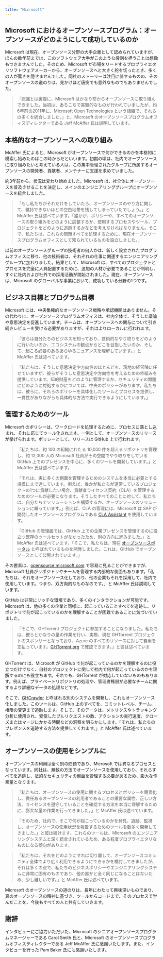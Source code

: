 ```yaml
---
title: "Microsoft"
---
```


## Microsoft におけるオープンソースプログラム：オープンソースがどのようにして成功しているのか

Microsoft は現在、オープンソース分野の大手企業として認められていますが、ほんの数年前までは、このソフトウェア大手がこのような役割を担うことは想像もつきませんでした。そのため、Microsoft が市場をリードするプロプライエタリソフトウェアメーカーから、オープンソースへと大きく舵を切ったとき、多くの人が驚きを隠せませんでした。同社のストーリーは注目に値するものの、そのオープンソースの道のりは、見かけほど唐突でも意外なものでもありませんでした。

> 「認識とは裏腹に、Microsoft はかなり前からオープンソースに取り組んできました。当初は、あちこちで実験的なものが行われていましたが、約6年前の2011年に、Microsoft Open Technologies という組織で、それらの多くを統合しました。」と、Microsoft のオープンソースプログラムオフィスディレクターである Jeff McAffer 氏は説明しています。

## 本格的なオープンソースへの取り組み

McAffer 氏によると、Microsoft がオープンソースで何ができるのかを本格的に模索し始めたのはこの時からだといいます。初期の頃は、社内でオープンソースに取り組みたいと考えている人は、この集中管理されたグループに所属するオープンソースの開発者、貢献者、メンテナーに支援を求めていました。

約3年前から、状況は変わり始めました。Microsoft は、社全体にオープンソースを普及させることを決定し、メインのエンジニアリンググループにオープンソースを統合しました。

> 「もし私たちがそれだけをしていたら、オープンソースのやり方に関して、維持できないほどの空白地帯を残してしまっていたでしょう。」と McAffer 氏は述べています。「誰かが、ポリシーや、すべてのオープンソースの取り組みをどのように調整するか、使用するプロセスやツール、プロジェクトをどのように追跡するかなどを考えなければなりません。そこで、私たちは、これらの問題すべてを処理するために、現在オープンソースプログラムオフィスとして知られているものを設立しました。」

以前のオープンソースグループの技術者の何人かは、新しく設立されたプログラムオフィスに移り、他の技術者は、それぞれの仕事に関連するエンジニアリンググループに加わりました。結果として、Microsoft は、すべてのプロジェクトとプロセスを完全に人員配置するために、追加の人材が必要であることが判明し、すぐに社内および社外での採用活動が開始されました。現在、オープンソースは、Microsoft のグローバルな事業において、成功している分野の1つです。

## ビジネス目標とプログラム目標

Microsoft には、中央集権的なオープンソース戦略や承認機関はありません。その代わりに、オープンソースプログラムオフィスは、社内全体で、そうした議論や意思決定を促進しています。チームは、オープンソースへの関与について引き続きレビューを受ける必要がありますが、それはよりローカルに行われます。

> 「彼らは自分たちのビジネスを知っており、技術的なやり取りをどのように行いたいのか、エコシステムの観点からどこを目指したいのか、そして、起こる必要のあるあらゆるニュアンスを理解しています。」と McAffer 氏は述べています。

> 「私たちは、そうした意思決定や方向性のほとんどを、現地の経営陣に任せていますが、彼らがそうした意思決定や方向性を考えるための枠組みを提供しています。知的財産をどのように管理するか、セキュリティの問題にどのように対処するかについては、中央のポリシーがあります。私たちは、彼らに、それらのポリシーを具体化したツールとプロセスを提供し、一貫性がありながらも具体的な方法で実行できるようにしています。」

## 管理するためのツール

Microsoft のポリシーは、ワークロードを処理するために、プロセスに落とし込まれ、それに応じてツール化されます。一例として、オープンソースのリリースが挙げられます。ポリシーとして、リリースは GitHub 上で行われます。

> 「私たちは、約 100 の組織にわたる 10,000 件を超えるリポジトリを管理し、約 12,000 人の Microsoft 社員がその空間でやり取りをしている GitHub 上でのプレゼンスを中心に、多くのツールを開発しています。」と McAffer 氏は述べています。

> 「それは、実に多くの側面を管理するためのシステムを本当に必要とする規模にまで達しています。例えば、誰かが私たちが運営しているプロジェクトの1つに貢献したい場合、貢献者ライセンス契約（CLA）を管理するためのツールが必要になります。そうしたすべてのことに対して、私たちは、自分たちでソリューションを構築するか、オープンソースのソリューションに頼っています。」例えば、CLA の管理には、Microsoft は SAP が開発したオープンソースプログラムである [CLA Assistant](https://cla-assistant.io) を使用しています。

> 「GitHub の管理面では、GitHub 上での企業プレゼンスを管理するのに役立つ既存のツールセットがなかったため、別の方向に進みました。」と McAffer 氏は述べています。「そこで、私たちは、現在 [オープンソースポータル](https://github.com/Microsoft/opensource-portal) と呼ばれているものを開発しました。これは、GitHub でオープンソースとして公開されています。」

その要素は、[opensource.microsoft.com](https://opensource.microsoft.com/) で容易に見ることができますが、Microsoft 社員がリポジトリやチームを管理する内部的な側面もあります。「私たちは、それをオープンソース化しており、他の企業もそれを採用して、社内で使用しています。つまり、双方向的なものなのです。」と McAffer 氏は説明しています。

GitHub は非常にリッチな環境であり、多くのインタラクションが可能です。Microsoft は、他の多くの企業と同様に、起こっていることすべてを追跡し、リポジトリで何が起こっているのかを理解することが困難であることに気づいていました。

> 「そこで、GHTorrent プロジェクトに参加することになりました。私たちは、彼らとかなりの量の作業を行い、実際、現在 GHTorrent プロジェクトのスポンサーとなっており、Azure のすべてのリソースに対して費用を支払っています。[GHTorrent.org](http://ghtorrent.org/) で確認できます。」と彼は述べています。

GHTorrent は、Microsoft が GitHub で何が起こっているのかを理解するのに役立つだけでなく、自社のプロジェクトに関して社内で何が起こっているのかを理解するのにも役立ちます。それでも、GHTorrent が対応していないものもあります。例えば、プライベートリポジトリの処理や、管理者権限が必要なチームに関するより詳細なデータの処理などです。

そこで、[GHCrawler](https://github.com/microsoft/ghcrawler) と呼ばれる別のシステムを開発し、これもオープンソース化しました。このツールは、GitHub 上のすべてを、コミットレベル、チーム、権限の変更まで追跡します。そして、そのデータは、メトリクスやトラッキング分析に使用され、受信したプルリクエストの数、アクションの実行速度、クローズまたはマージにかかる時間などの洞察を明らかにします。「それは、私たちのプレゼンスを追跡する方法を提供してくれます。」と McAffer 氏は述べています。

## オープンソースの使用をシンプルに

オープンソースの利用は全く別の問題であり、Microsoft では異なるプロセスとなっています。同社は、無数の方法でオープンソースを使用しており、それらすべてを追跡し、法的なセキュリティの側面を管理する必要があるため、膨大な作業量となります。

> 「私たちは、オープンソースの使用に関するプロセスとポリシーを簡素化し、責任あるオープンソースの利用者であることの重要な属性、正しい方法、ライセンスを遵守していることを確認する方法を本当に理解するために、膨大な量の作業を行ってきました。」と McAffer 氏は述べています。

> 「そのため、社内で、そこで何が起こっているのかを発見、追跡、監視し、オープンソースの使用状況を報告するためのツールを数多く開発してきました。」と彼は続けます。これらのツールは、Microsoft のエンジニアリングシステムと深く統合されているため、ある程度プロプライエタリなものになる傾向があります。

> 「私たちは、それをどのようにすれば切り離して、オープンソースコミュニティ全体でより広く利用できるようにできるかを検討してきましたが、それは多くの点で、私たちのビジネスポリシーやエンジニアリングシステムに非常に固有のものであり、他の誰かと全く同じになることはないため、少し難しいです。」と McAffer 氏は述べています。

Microsoft のオープンソースの道のりは、長年にわたって興味深いものであり、真のオープンソースの精神に基づき、ツールからコードまで、そのプロセスで学んだことを、今後もすべての人と共有していきます。

## 謝辞

インタビューにご協力いただいた、Microsoft のシニアオープンソースプログラムマネージャーである Carol Smith 氏と、Microsoft のオープンソースプログラムオフィスディレクターである Jeff McAffer 氏に感謝いたします。また、インタビューを行った Pam Baker 氏にも感謝いたします。

